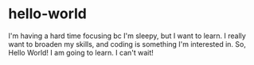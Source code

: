 # hello-world

I'm having a hard time focusing bc I'm sleepy, but I want to learn. I really want to broaden my skills, and coding is something I'm interested in. So, Hello World! I am going to learn. I can't wait!
